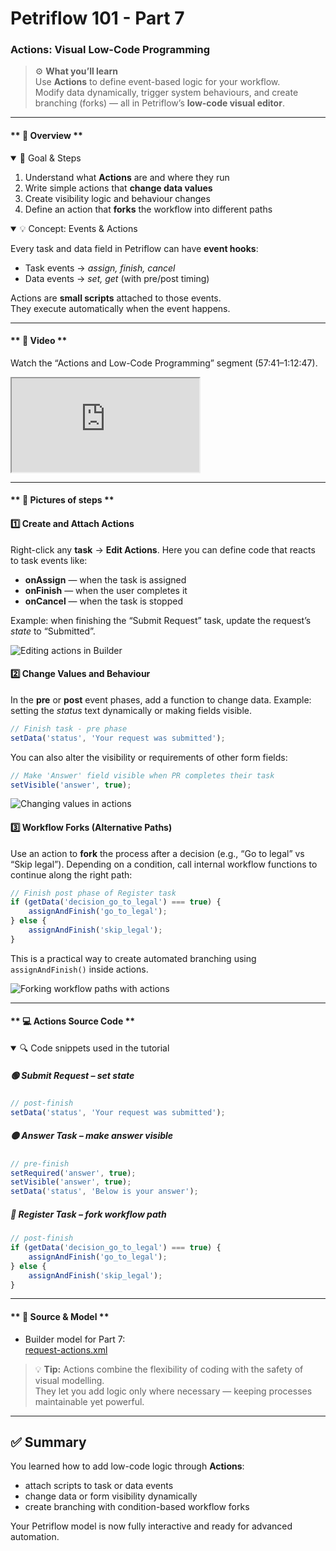 # Petriflow 101 - Part 7
### Actions: Visual Low-Code Programming

> ⚙️ **What you’ll learn**  
> Use **Actions** to define event-based logic for your workflow.  
> Modify data dynamically, trigger system behaviours, and create branching (forks) — all in Petriflow’s **low-code visual editor**.

---

<!-- tabs:start -->

#### ** 🧠 Overview **

<details open>
<summary>📘 Goal & Steps</summary>

1. Understand what **Actions** are and where they run
2. Write simple actions that **change data values**
3. Create visibility logic and behaviour changes
4. Define an action that **forks** the workflow into different paths
</details>

<details open>
<summary>💡 Concept: Events & Actions</summary>

Every task and data field in Petriflow can have **event hooks**:
- Task events → *assign, finish, cancel*
- Data events → *set, get* (with pre/post timing)

Actions are **small scripts** attached to those events.  
They execute automatically when the event happens.
</details>

---

#### ** 🎥 Video **

Watch the “Actions and Low-Code Programming” segment (57:41–1:12:47).
<div class="container">
  <iframe class="responsive-iframe" src="https://www.youtube.com/embed/sAVgSaBOkUE?start=3461&end=4367" title="Actions and Low-Code Programming" allowfullscreen></iframe>
</div>

---

#### ** 🧱 Pictures of steps **

<div class="cards">

<div class="card">
<h4>1️⃣ Create and Attach Actions</h4>
<p>
Right-click any <strong>task</strong> → <strong>Edit Actions</strong>.  
Here you can define code that reacts to task events like:
</p>
<ul>
  <li><strong>onAssign</strong> — when the task is assigned</li>
  <li><strong>onFinish</strong> — when the user completes it</li>
  <li><strong>onCancel</strong> — when the task is stopped</li>
</ul>
<p>
Example: when finishing the “Submit Request” task, update the request’s <em>state</em> to “Submitted”.
</p>
<img src="tutorials/petriflow101/part7/editActions.png" alt="Editing actions in Builder" />
</div>

<div class="card">
<h4>2️⃣ Change Values and Behaviour</h4>
<p>
In the <strong>pre</strong> or <strong>post</strong> event phases, add a function to change data.  
Example: setting the <em>status</em> text dynamically or making fields visible.
</p>

```js
// Finish task - pre phase
setData('status', 'Your request was submitted');
```

<p>
You can also alter the visibility or requirements of other form fields:
</p>

```js
// Make 'Answer' field visible when PR completes their task
setVisible('answer', true);
```
<img src="tutorials/petriflow101/part7/changeValues.png" alt="Changing values in actions" />
</div>

<div class="card">
<h4>3️⃣ Workflow Forks (Alternative Paths)</h4>
<p>
Use an action to <strong>fork</strong> the process after a decision (e.g., “Go to legal” vs “Skip legal”).  
Depending on a condition, call internal workflow functions to continue along the right path:
</p>

```js
// Finish post phase of Register task
if (getData('decision_go_to_legal') === true) {
    assignAndFinish('go_to_legal');
} else {
    assignAndFinish('skip_legal');
}
```

<p>
This is a practical way to create automated branching using <code>assignAndFinish()</code> inside actions.
</p>
<img src="tutorials/petriflow101/part7/forkActions.png" alt="Forking workflow paths with actions" />
</div>

</div>

---

#### ** 💻 Actions Source Code **

<details open>
<summary>🔍 Code snippets used in the tutorial</summary>

##### 🟢 Submit Request – set state
```js
// post-finish
setData('status', 'Your request was submitted');
```

##### 🟡 Answer Task – make answer visible
```js
// pre-finish
setRequired('answer', true);
setVisible('answer', true);
setData('status', 'Below is your answer');
```

##### 🔵 Register Task – fork workflow path
```js
// post-finish
if (getData('decision_go_to_legal') === true) {
    assignAndFinish('go_to_legal');
} else {
    assignAndFinish('skip_legal');
}
```
</details>

---

#### ** 🧾 Source & Model **

- Builder model for Part 7:  
  <a target="_blank" href="https://builder.netgrif.cloud/modeler?modelUrl=https://academy.netgrif.com/tutorials/petriflow101/part7/request-actions.xml">request-actions.xml</a>

> 💡 **Tip:** Actions combine the flexibility of coding with the safety of visual modelling.  
> They let you add logic only where necessary — keeping processes maintainable yet powerful.

<!-- tabs:end -->

---

## ✅ Summary

You learned how to add low-code logic through **Actions**:
- attach scripts to task or data events
- change data or form visibility dynamically
- create branching with condition-based workflow forks

Your Petriflow model is now fully interactive and ready for advanced automation.
